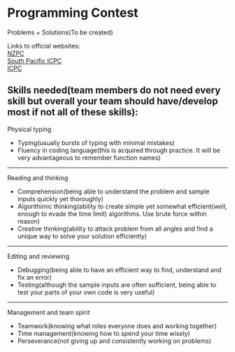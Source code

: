 # Programming Contest
Problems + Solutions(To be created)

Links to official websites:  
[NZPC](https://nzprogcontest.org.nz/)  
[South Pacific ICPC](https://sppcontests.org/south-pacific-icpc/)  
[ICPC](https://icpc.global/)    

Skills needed(team members do not need every skill but overall your team should have/develop most if not all of these skills):
---
Physical typing
 - Typing(usually bursts of typing with minimal mistakes)
 - Fluency in coding language(this is acquired through practice. It will be very advantageous to remember function names)
---
Reading and thinking
 - Comprehension(being able to understand the problem and sample inputs quickly yet thoroughly)
 - Algorithimic thinking(ability to create simple yet somewhat efficient(well, enough to evade the time limit) algorithms. Use brute force within reason)
 - Creative thinking(ability to attack problem from all angles and find a unique way to solve your solution efficiently)
---
Editing and reviewing
 - Debugging(being able to have an efficient way to find, understand and fix an error)
 - Testing(although the sample inputs are often sufficient, being able to test your parts of your own code is very useful)
---
Management and team spirit
 - Teamwork(knowing what roles everyone does and working together)
 - Time management(knowing how to spend your time wisely)
 - Perseverance(not giving up and consistently working on problems)
